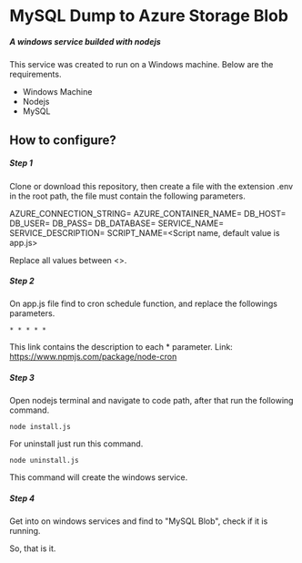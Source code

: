 # MySQL Dump to Azure Storage Blob
##### A windows service builded with nodejs

This service was created to run on a Windows machine. Below are the requirements.

- Windows Machine
- Nodejs 
- MySQL

## How to configure?


##### Step 1
Clone or download this repository, then create a file with the extension .env in the root path, the file must contain the following parameters.

AZURE_CONNECTION_STRING=<Connection string from your blob storage>
AZURE_CONTAINER_NAME=<Name of your azure container>
DB_HOST=<Host from MySQL>
DB_USER=<User from MySQL>
DB_PASS=<Password from MySQL>
DB_DATABASE=<Database from MySQL>
SERVICE_NAME=<Windows Service Name>
SERVICE_DESCRIPTION=<Description of your service>
SCRIPT_NAME=<Script name, default value is app.js>

Replace all values between <>.

##### Step 2
On app.js file find to cron schedule function, and replace the followings parameters.

`* * * * *`

This link contains the description to each * parameter.
Link: https://www.npmjs.com/package/node-cron

##### Step 3
Open nodejs terminal and navigate to code path, after that run the following command.

`node install.js`

For uninstall just run this command.

`node uninstall.js`

This command will create the windows service.

##### Step 4
Get into on windows services and find to "MySQL Blob", check if it is running.

So, that is it.



